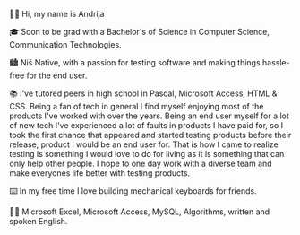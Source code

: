 👋🏻 Hi, my name is Andrija

🎓 Soon to be grad with a Bachelor's of Science in Computer Science, Communication Technologies.

🏙️ Niš Native, with a passion for testing software and making things hassle-free for the end user.

📚 I've tutored peers in high school in Pascal, Microsoft Access, HTML & CSS. Being a fan of tech in general I find myself enjoying most of the products I've worked with over the years. Being an end user myself for a lot of new tech I've experienced a lot of faults in products I have paid for, so I took the first chance that appeared and started testing products before their release, product I would be an end user for. That is how I came to realize testing is something I would love to do for living as it is something that can only help other people. I hope to one day work with a diverse team and make everyones life better with testing products.

⌨️ In my free time I love building mechanical keyboards for friends.

💪🏻 Microsoft Excel, Microsoft Access, MySQL, Algorithms, written and spoken English.
